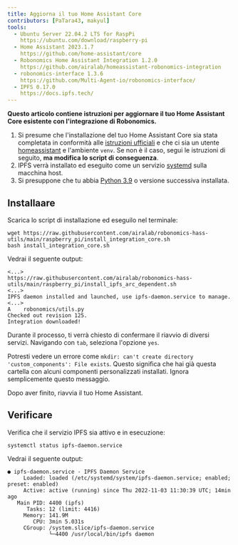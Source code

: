 ```yaml
---
title: Aggiorna il tuo Home Assistant Core
contributors: [PaTara43, makyul]
tools:   
  - Ubuntu Server 22.04.2 LTS for RaspPi
    https://ubuntu.com/download/raspberry-pi
  - Home Assistant 2023.1.7
    https://github.com/home-assistant/core
  - Robonomics Home Assistant Integration 1.2.0
    https://github.com/airalab/homeassistant-robonomics-integration
  - robonomics-interface 1.3.6
    https://github.com/Multi-Agent-io/robonomics-interface/
  - IPFS 0.17.0
    https://docs.ipfs.tech/
---
```


**Questo articolo contiene istruzioni per aggiornare il tuo Home Assistant Core esistente con l'integrazione di Robonomics.**

<robo-wiki-picture src="home-assistant/ha_core.png" />

<robo-wiki-note type="warning" title="DISCLAIMER">

  1. Si presume che l'installazione del tuo Home Assistant Core sia stata completata in conformità alle [istruzioni ufficiali](https://www.home-assistant.io/installation/raspberrypi#install-home-assistant-core) e che ci sia un utente <u>homeassistant</u> e l'ambiente `venv`. Se non è il caso, segui le istruzioni di seguito, **ma modifica lo script di conseguenza**.
  2. IPFS verrà installato ed eseguito come un servizio <u>systemd</u> sulla macchina host.
  3. Si presuppone che tu abbia [Python 3.9](https://www.python.org/downloads/) o versione successiva installata.

</robo-wiki-note>

## Installaare

Scarica lo script di installazione ed eseguilo nel terminale:

<code-helper additionalLine="rasppi_username@rasppi_hostname">

  
```shell
wget https://raw.githubusercontent.com/airalab/robonomics-hass-utils/main/raspberry_pi/install_integration_core.sh
bash install_integration_core.sh
```

</code-helper>

Vedrai il seguente output:

<code-helper additionalLine="rasppi_username@rasppi_hostname">


```shell
<...>
https://raw.githubusercontent.com/airalab/robonomics-hass-utils/main/raspberry_pi/install_ipfs_arc_dependent.sh
<...>
IPFS daemon installed and launched, use ipfs-daemon.service to manage.
<...>
A    robonomics/utils.py
Checked out revision 125.
Integration downloaded!
```

</code-helper>

Durante il processo, ti verrà chiesto di confermare il riavvio di diversi servizi. Navigando con `tab`, seleziona l'opzione `yes`.
  
<robo-wiki-note type="note" title="Error: `custom_components` exists">

  Potresti vedere un errore come `mkdir: can't create directory 'custom_components': File exists`. Questo significa che hai già questa cartella con alcuni componenti personalizzati installati. Ignora semplicemente questo messaggio.

</robo-wiki-note>
  
Dopo aver finito, riavvia il tuo Home Assistant.

## Verificare

Verifica che il servizio IPFS sia attivo e in esecuzione:

<code-helper additionalLine="rasppi_username@rasppi_hostname">

```shell
systemctl status ipfs-daemon.service 
```

</code-helper>

Vedrai il seguente output:

<code-helper additionalLine="rasppi_username@rasppi_hostname">

```
● ipfs-daemon.service - IPFS Daemon Service
     Loaded: loaded (/etc/systemd/system/ipfs-daemon.service; enabled; preset: enabled)
     Active: active (running) since Thu 2022-11-03 11:30:39 UTC; 14min ago
   Main PID: 4400 (ipfs)
      Tasks: 12 (limit: 4416)
     Memory: 141.9M
        CPU: 3min 5.031s
     CGroup: /system.slice/ipfs-daemon.service
             └─4400 /usr/local/bin/ipfs daemon
```

</code-helper>

